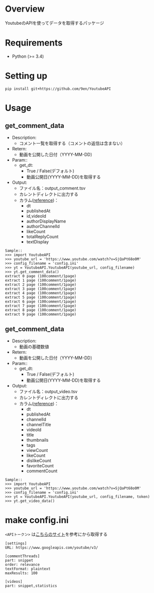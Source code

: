 # Overview
YoutubeのAPIを使ってデータを取得するパッケージ

# Requirements

* Python (>= 3.4)

# Setting up
```
pip install git+https://github.com/9en/YoutubeAPI
```

# Usage
## get_comment_data
* Description:
    * コメント一覧を取得する（コメントの返信は含まない）
* Retern:
    * 動画を公開した日付（YYYY-MM-DD）
* Param::
    * get_dt:
        * True / False(デフォルト)
        * 動画公開日(YYYY-MM-DD)を取得する
* Output:
    * ファイル名：output_comment.tsv
    * カレントディレクトに出力する
    * カラム([reference](https://developers.google.com/youtube/v3/docs/comments))：
        * dt
        * publishedAt
        * id,videoId
        * authorDisplayName
        * authorChannelId
        * likeCount
        * totalReplyCount
        * textDisplay

```
Sample::
>>> import YoutubeAPI
>>> youtube_url = 'https://www.youtube.com/watch?v=SjQaPt68o0M'
>>> config_filename = 'config.ini'
>>> yt = YoutubeAPI.YoutubeAPI(youtube_url, config_filename)
>>> yt.get_comment_data()
extract 0 page (100comment/1page)
extract 1 page (100comment/1page)
extract 2 page (100comment/1page)
extract 3 page (100comment/1page)
extract 4 page (100comment/1page)
extract 5 page (100comment/1page)
extract 6 page (100comment/1page)
extract 7 page (100comment/1page)
extract 8 page (100comment/1page)
extract 9 page (100comment/1page)
```


## get_comment_data
* Description:
    * 動画の基礎数値
* Retern:
    * 動画を公開した日付（YYYY-MM-DD）
* Param::
    * get_dt:
        * True / False(デフォルト)
        * 動画公開日(YYYY-MM-DD)を取得する
* Output:
    * ファイル名：output_video.tsv
    * カレントディレクトに出力する
    * カラム([reference](https://developers.google.com/youtube/v3/docs/videos))：
        * dt
        * publishedAt
        * channelId
        * channelTitle
        * videoId
        * title
        * thumbnails
        * tags
        * viewCount
        * likeCount
        * dislikeCount
        * favoriteCount
        * commentCount

```
Sample::
>>> import YoutubeAPI
>>> youtube_url = 'https://www.youtube.com/watch?v=SjQaPt68o0M'
>>> config_filename = 'config.ini'
>>> yt = YoutubeAPI.YoutubeAPI(youtube_url, config_filename, token)
>>> yt.get_video_data()
```

# make config.ini
`<APIトークン>` は[こちらのサイト](https://developers.google.com/youtube/registering_an_application?hl=ja)を参考にから取得する
```
[settings]
URL: https://www.googleapis.com/youtube/v3/

[commentThreads]
part: snippet
order: relevance
textFormat: plaintext
maxResults: 100

[videos]
part: snippet,statistics
```


